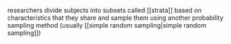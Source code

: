 researchers divide subjects into subsets called [[strata]] based on characteristics that they share and sample them using another probability sampling method (usually [[simple random sampling|simple random sampling]])
